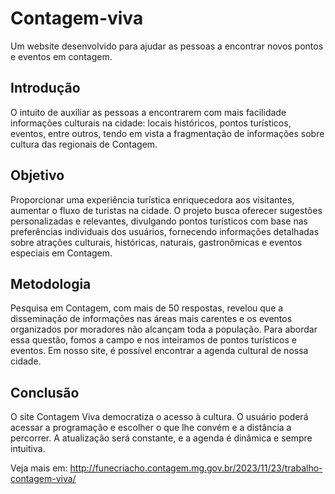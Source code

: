 # Contagem-viva
Um website desenvolvido para ajudar as pessoas a encontrar novos pontos e eventos em contagem.

## Introdução
O intuito de auxiliar as pessoas a encontrarem com mais facilidade informações culturais na cidade: locais históricos, pontos turísticos, eventos, entre outros, tendo em vista a fragmentação de informações sobre cultura das regionais de Contagem.

## Objetivo
Proporcionar uma experiência turística enriquecedora aos visitantes, aumentar o fluxo de turistas na cidade. O projeto busca oferecer sugestões personalizadas e relevantes, divulgando pontos turísticos com base nas preferências individuais dos usuários, fornecendo informações detalhadas sobre atrações culturais, históricas, naturais, gastronômicas e eventos especiais em Contagem.

## Metodologia
Pesquisa em Contagem, com mais de 50 respostas, revelou que a disseminação de informações nas áreas mais carentes e os eventos organizados por moradores não alcançam toda a população. Para abordar essa questão, fomos a campo e nos inteiramos de pontos turísticos e eventos. Em nosso site, é possível encontrar a agenda cultural de nossa cidade.

## Conclusão
O site Contagem Viva democratiza o acesso à cultura. O usuário poderá acessar a programação e escolher o que lhe convém e a distância a percorrer. A atualização será constante, e a agenda é dinâmica e sempre intuitiva.

Veja mais em: http://funecriacho.contagem.mg.gov.br/2023/11/23/trabalho-contagem-viva/
